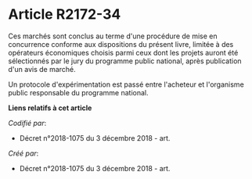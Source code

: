 # Article R2172-34

Ces marchés sont conclus au terme d'une procédure de mise en concurrence conforme aux dispositions du présent livre, limitée
à des opérateurs économiques choisis parmi ceux dont les projets auront été sélectionnés par le jury du programme public
national, après publication d'un avis de marché.

Un protocole d'expérimentation est passé entre l'acheteur et l'organisme public responsable du programme national.

**Liens relatifs à cet article**

_Codifié par_:

  - Décret n°2018-1075 du 3 décembre 2018 - art.

_Créé par_:

  - Décret n°2018-1075 du 3 décembre 2018 - art.
